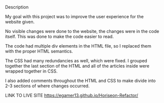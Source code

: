 Description

My goal with this project was to improve the user experience for the website given. 

No visible changes were done to the website, the changes were in the code itself. This was done to make the code easier to read.

The code had multiple div elements in the HTML file, so I replaced them with the 
proper HTML semantics. 

The CSS had many redundancies as well, which were fixed. I grouped together the last section of the HTML and all of the articles inside were wrapped together in CSS.

I also added comments throughout the HTML and CSS to make divide into 2-3 sections of where changes occurred.



LINK TO LIVE SITE 
https://egamer13.github.io/Horiseon-Refactor/